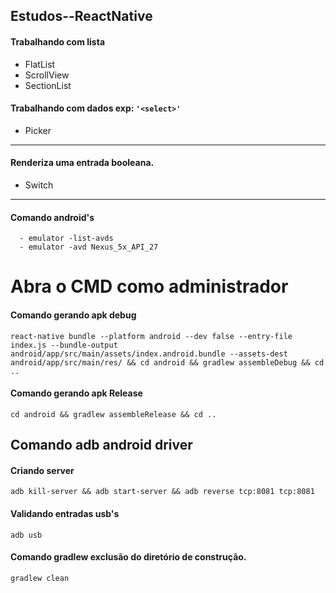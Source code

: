 ## Estudos--ReactNative

#### Trabalhando com lista 
* FlatList
* ScrollView
* SectionList



#### Trabalhando com dados exp: `'<select>'`
  - Picker

_________________________________________________________
#### Renderiza uma entrada booleana.
 * Switch

_________________________________________________________
#### Comando android's
````
  - emulator -list-avds
  - emulator -avd Nexus_5x_API_27
````
# Abra o CMD como administrador
#### Comando gerando apk debug
````
react-native bundle --platform android --dev false --entry-file index.js --bundle-output android/app/src/main/assets/index.android.bundle --assets-dest android/app/src/main/res/ && cd android && gradlew assembleDebug && cd ..
````
#### Comando gerando apk Release
````
cd android && gradlew assembleRelease && cd ..
````
## Comando adb android driver
#### Criando server
````
adb kill-server && adb start-server && adb reverse tcp:8081 tcp:8081
````
#### Validando entradas usb's
````
adb usb
````
#### Comando gradlew exclusão do diretório de construção.
````
gradlew clean
````
